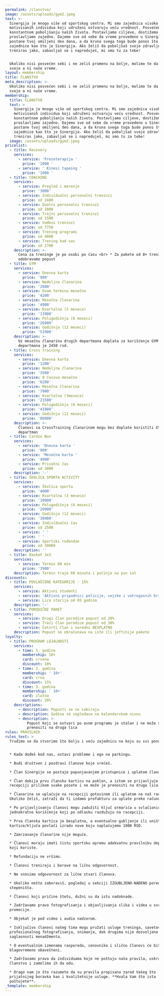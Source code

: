 ```yaml
---
permalink: /clanstvo/
image: /assets/uploads/gym2.jpeg
text: >-
  Sinergija je mnogo više od sportskog centra. Mi smo zajednica visoko
  motivisanih individua koji udruženi ostvaruju veću vrednost. Posvećeni smo
  konstantnom poboljšanju naših života. Postavljamo ciljeve, dostižemo ih i
  proslavljamo zajedno. Dajemo sve od sebe da vreme provedeno u Sinergiji
  postane tvoj omiljeni deo dana, a da kruna svega toga bude ponos što si deo
  zajednice kao što je Sinergija. Ako želiš da poboljšaš svoje zdravlje,
  treniras jako, zabavljaš se i napreduješ, mi smo tu za tebe!


  Ukoliko nisi posvećen sebi i ne zeliš promenu na bolje, molimo te da ne trošiš
  svoje a ni naše vreme.
layout: membership
title: ČLANSTVO
meta_description: >-
  Ukoliko nisi posvećen sebi i ne zeliš promenu na bolje, molimo te da ne trošiš
  svoje a ni naše vreme.
membership:
  title: ČLANSTVO
  text: >
    Sinergija je mnogo više od sportskog centra. Mi smo zajednica visoko
    motivisanih individua koji udruženi ostvaruju veću vrednost. Posvećeni smo
    konstantnom poboljšanju naših života. Postavljamo ciljeve, dostižemo ih i
    proslavljamo zajedno. Dajemo sve od sebe da vreme provedeno u Sinergiji
    postane tvoj omiljeni deo dana, a da kruna svega toga bude ponos što si deo
    zajednice kao što je Sinergija. Ako želiš da poboljšaš svoje zdravlje,
    treniras jako, zabavljaš se i napreduješ, mi smo tu za tebe!
  image: /assets/uploads/gym2.jpeg
pricelist:
  - title: Recovery
    services:
      - service: 'Presoterapija '
        price: '1000 '
      - service: ' Kinesi tapeing '
        price: '1000 '
  - title: COACHING
    services:
      - service: Pregled i merenje
        price: '3000'
      - service: Individualni personalni treninzi
        price: od 2400
      - service: Dualni personalni treninzi
        price: od 2000
      - service: Trojni personalni treninzi
        price: od 1500
      - service: Vođeni treninzi
        price: od 7750
      - service: Trening programi
        price: od 4000
      - service: Trening kod vas
        price: od 2700
    description: >-
      Cena za treninge je po osobi po času <br> * Za pakete od 8+ treninga
      odobravamo popust
  - title: GYM
    services:
      - service: Dnevna karta
        price: '900'
      - service: Nedeljna članarina
        price: '2600'
      - service: Osam termina mesečno
        price: '4200'
      - service: Mesečna članarina
        price: '4900'
      - service: Kvartalna (3 meseca)
        price: '13900'
      - service: Polugodišnja (6 meseci)
        price: '26900'
      - service: Godišnja (12 meseci)
        price: '51900'
    description: >-
      Uz mesečnu članarinu drugih departmana doplata za korišćenje GYM
      departmana je 2450 rsd.
  - title: Cross training
    services:
      - service: Dnevna karta
        price: '1200'
      - service: Nedeljna članarina
        price: '3500'
      - service: 8 časova mesečno
        price: '6200'
      - service: Mesečna članarina
        price: '7900'
      - service: Kvartalna (3meseca)
        price: '21500'
      - service: Polugodišnja (6 meseci)
        price: '41900'
      - service: Godišnja (12 meseci)
        price: '80900'
    description: >-
      Članovi sa CrossTraining članarinom mogu bez doplate koristiti GYM
      departman
  - title: Cardio Box
    services:
      - service: 'Dnevna karta '
        price: '900'
      - service: 'Mesečna karta '
        price: '4900'
      - service: Privatni čas
        price: od 3000
    description: '-'
  - title: ŠKOLICA SPORTA ACTIVITY
    services:
      - service: Školica sporta
        price: '4000'
      - service: Kvartalna (3 meseca)
        price: '10900'
      - service: Polugodišnja (6 meseci)
        price: '20900'
      - service: Godišnja (12 meseci)
        price: '38900'
      - service: Individualni čas
        price: od 2500
      - service: ' '
        price: ' '
      - service: Sportski rođendan
        price: od 39000
    description: ''
  - title: Basket 3x3
    services:
      - service: Termin 60 min
        price: '3900'
    description: Termin traje 60 minuta i počinje na pun sat
discounts:
  - title: POVLAŠĆENE KATEGORIJE - 15%
    services:
      - service: Aktivni studenti
      - service: 'Aktivni pripadnici policije, vojske i vatrogasnih brigada'
      - service: Lica starija od 65 godina
    description: '-'
  - title: PORODIČNI PAKET
    services:
      - service: Drugi član porodice popust od 20%
      - service: Treći član porodice popust od 30%
      - service: Četvrti član i naredni BESPLATNO
    description: Popust se obračunava na iste ili jeftinije pakete
loyalty:
  - title: PROGRAM LOJALNOSTI
    services:
      - time: 1. godina
        membership: 10+
        card: crvena
        discount: 10%
      - time: 2. godina
        membership: ' 10+'
        card: crna
        discount: 15%
      - time: 3. godina
        membership: ' 10+'
        card: zlatna
        discount: 20%
    descriptions:
      - description: Popusti se ne sabiraju
      - description: Godina se sagledava na kalendarskom nivou
      - description: >-
          Popust koji se ostvari po ovom programu je stalan i ne može se
          prenositi na druga lica
rules: PRAVILNIK
rules_text: >
  Trudimo se da stvorimo što bolju i veću zajednicu na koju su svi ponosni.


  * Kada dođeš kod nas, ostavi probleme i ego na parkingu.

  * Budi društven i pozdravi članove koje srećeš.

  * Član Sinergije se postaje popunjavanjem pristupnice i uplatom članarine.

  * Član dobija prvu člansku karticu na poklon, a istom se prijavljuje na
  recepciji prilikom svake posete i ne može je prenositi na druga lica.

  * Članarina se uplaćuje na recepciji gotovinom ili uplatom na naš račun.
  Ukoliko želiš, zatraži da ti izdamo profakturu za uplate preko računa.

  * Po prijavljivanju članovi mogu zadužiti ključ ormarića u svlačionici za
  jednokratno korišćenje koji po odlasku razdužuju na racepciji.

  * Prva članska kartica je besplatna, a eventualno gubljenje ili uništavanje
  kartice/ključa povlači izradu nove koju naplaćujemo 1000 RSD.

  * Zamrzavanje članarine nije moguće.

  * Članovi moraju imati čistu sportsku opremu adekvatnu pravilniku departmana
  koji koriste.

  * Refundaciju ne vršimo.

  * Članovi treniraju i borave na ličnu odgovornost.

  * Ne snosimo odgovornost za lične stvari članova.

  * Ukoliko nešto zaboraviš, pogledaj u sekciji IZGUBLJENO-NAĐENO pored donjeg
  stepeništa.

  * Članovi koji pričine štetu, dužni su da istu nadoknade.

  * Zadržavamo pravo fotografisanja i objavljivanja slika i videa u svrhu
  promocije.

  * Objekat je pod video i audio nadzorom.

  * Isključivo članovi našeg tima mogu pružati usluge treninga, savetovanja,
  profesionalnog fotografisanja, snimanja, dok drugima nije dozvoljeno bez
  saglasnosti menadžmenta.

  * O eventualnim izmenama rasporeda, cenovnika i slično članovi će biti
  blagovremeno obavešteni.

  * Zadržavamo pravo da individuama koje ne poštuju naša pravila, uskratimo
  članstvo i zamolimo ih da odu.

  * Drago nam je što razumete da su pravila propisana zarad Vašeg što
  prijatnijeg boravka kao i kvalitetnije usluge. **Hvala Vam što ista
  poštujete**.
_template: membership
---
```


